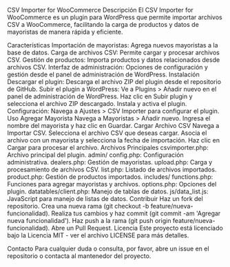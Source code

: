 CSV Importer for WooCommerce
Descripción
El CSV Importer for WooCommerce es un plugin para WordPress que permite importar archivos CSV a WooCommerce, facilitando la carga de productos y datos de mayoristas de manera rápida y eficiente.

Características
Importación de mayoristas: Agrega nuevos mayoristas a la base de datos.
Carga de archivos CSV: Permite cargar y procesar archivos CSV.
Gestión de productos: Importa productos y datos relacionados desde archivos CSV.
Interfaz de administración: Opciones de configuración y gestión desde el panel de administración de WordPress.
Instalación
Descargar el plugin: Descarga el archivo ZIP del plugin desde el repositorio de GitHub.
Subir el plugin a WordPress:
Ve a Plugins > Añadir nuevo en el panel de administración de WordPress.
Haz clic en Subir plugin y selecciona el archivo ZIP descargado.
Instala y activa el plugin.
Configuración: Navega a Ajustes > CSV Importer para configurar el plugin.
Uso
Agregar Mayorista
Navega a Mayoristas > Añadir nuevo.
Ingresa el nombre del mayorista y haz clic en Guardar.
Cargar Archivo CSV
Navega a Importar CSV.
Selecciona el archivo CSV que deseas cargar.
Asocia el archivo con un mayorista y selecciona la fecha de importación.
Haz clic en Cargar para procesar el archivo.
Archivos Principales
csvimporter.php: Archivo principal del plugin.
admin/
config.php: Configuración administrativa.
dealers.php: Gestión de mayoristas.
upload.php: Carga y procesamiento de archivos CSV.
list.php: Listado de archivos importados.
product.php: Gestión de productos importados.
includes/
functions.php: Funciones para agregar mayoristas y archivos.
options.php: Opciones del plugin.
datatables/client.php: Manejo de tablas de datos.
js/data_list.js: JavaScript para manejo de listas de datos.
Contribuir
Haz un fork del repositorio.
Crea una nueva rama (git checkout -b feature/nueva-funcionalidad).
Realiza tus cambios y haz commit (git commit -am 'Agregar nueva funcionalidad').
Haz push a la rama (git push origin feature/nueva-funcionalidad).
Abre un Pull Request.
Licencia
Este proyecto está licenciado bajo la Licencia MIT - ver el archivo LICENSE para más detalles.

Contacto
Para cualquier duda o consulta, por favor, abre un issue en el repositorio o contacta al mantenedor del proyecto.
